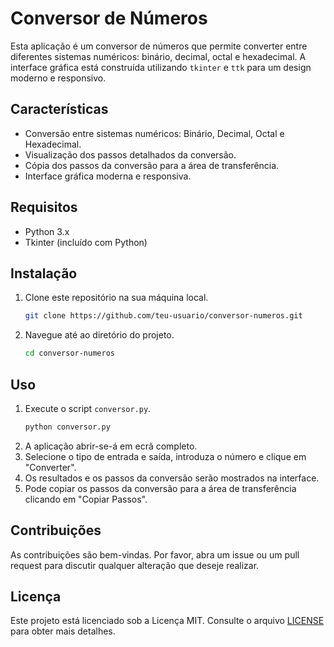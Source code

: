 # Conversor de Números

Esta aplicação é um conversor de números que permite converter entre diferentes sistemas numéricos: binário, decimal, octal e hexadecimal. A interface gráfica está construída utilizando `tkinter` e `ttk` para um design moderno e responsivo.

## Características

- Conversão entre sistemas numéricos: Binário, Decimal, Octal e Hexadecimal.
- Visualização dos passos detalhados da conversão.
- Cópia dos passos da conversão para a área de transferência.
- Interface gráfica moderna e responsiva.

## Requisitos

- Python 3.x
- Tkinter (incluído com Python)

## Instalação

1. Clone este repositório na sua máquina local.
    ```sh
    git clone https://github.com/teu-usuario/conversor-numeros.git
    ```
2. Navegue até ao diretório do projeto.
    ```sh
    cd conversor-numeros
    ```

## Uso

1. Execute o script `conversor.py`.
    ```sh
    python conversor.py
    ```
2. A aplicação abrir-se-á em ecrã completo.
3. Selecione o tipo de entrada e saída, introduza o número e clique em "Converter".
4. Os resultados e os passos da conversão serão mostrados na interface.
5. Pode copiar os passos da conversão para a área de transferência clicando em "Copiar Passos".

## Contribuições

As contribuições são bem-vindas. Por favor, abra um issue ou um pull request para discutir qualquer alteração que deseje realizar.

## Licença

Este projeto está licenciado sob a Licença MIT. Consulte o arquivo [LICENSE](LICENSE) para obter mais detalhes.
